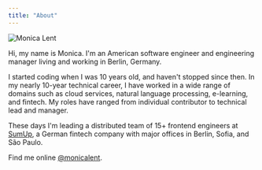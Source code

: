 ```yaml
---
title: "About"
---
```


![Monica Lent](/images/photo-about.jpg)

Hi, my name is Monica. I'm an American software engineer and engineering
manager living and working in Berlin, Germany.

I started coding when I was 10 years old, and haven't stopped since then. In my
nearly 10-year technical career, I have worked in a wide range of domains such
as cloud services, natural language processing, e-learning, and fintech. My
roles have ranged from individual contributor to technical lead and manager.

These days I'm leading a distributed team of 15+ frontend engineers at
[SumUp](https://sumup.com), a German fintech company with major offices in
Berlin, Sofia, and São Paulo.

Find me online [@monicalent](https://twitter.com/monicalent).
